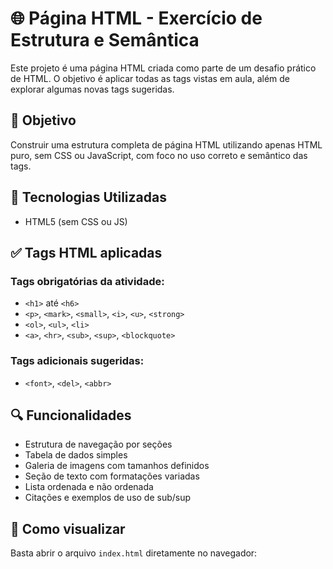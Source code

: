 # 🌐 Página HTML - Exercício de Estrutura e Semântica

Este projeto é uma página HTML criada como parte de um desafio prático de HTML. O objetivo é aplicar todas as tags vistas em aula, além de explorar algumas novas tags sugeridas.

## 🎯 Objetivo

Construir uma estrutura completa de página HTML utilizando apenas HTML puro, sem CSS ou JavaScript, com foco no uso correto e semântico das tags.

## 🧱 Tecnologias Utilizadas

- HTML5 (sem CSS ou JS)

## ✅ Tags HTML aplicadas

### Tags obrigatórias da atividade:
- `<h1>` até `<h6>`
- `<p>`, `<mark>`, `<small>`, `<i>`, `<u>`, `<strong>`
- `<ol>`, `<ul>`, `<li>`
- `<a>`, `<hr>`, `<sub>`, `<sup>`, `<blockquote>`

### Tags adicionais sugeridas:
- `<font>`, `<del>`, `<abbr>`

## 🔍 Funcionalidades

- Estrutura de navegação por seções
- Tabela de dados simples
- Galeria de imagens com tamanhos definidos
- Seção de texto com formatações variadas
- Lista ordenada e não ordenada
- Citações e exemplos de uso de sub/sup

## 📂 Como visualizar

Basta abrir o arquivo `index.html` diretamente no navegador:
